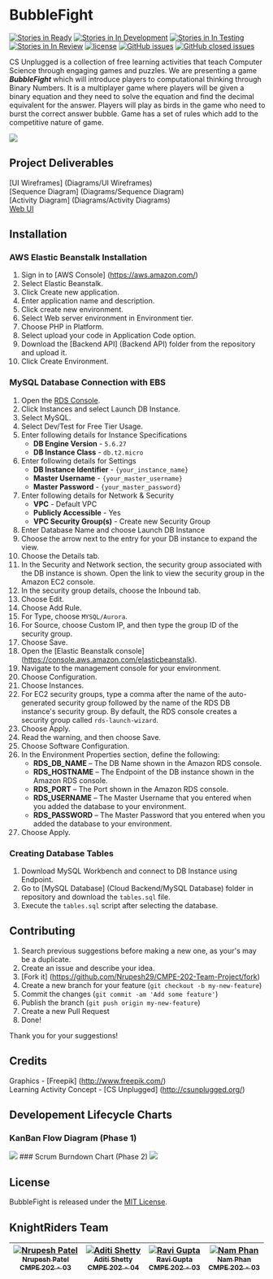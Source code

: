 # BubbleFight

[![Stories in Ready](https://badge.waffle.io/Nrupesh29/CMPE-202-Team-Project.svg?label=ready&title=Ready)](http://waffle.io/Nrupesh29/CMPE-202-Team-Project) [![Stories in In Development](https://badge.waffle.io/Nrupesh29/CMPE-202-Team-Project.svg?label=in%20progress&title=In%20Progress)](http://waffle.io/Nrupesh29/CMPE-202-Team-Project) [![Stories in In Testing](https://badge.waffle.io/Nrupesh29/CMPE-202-Team-Project.svg?label=test&title=In%20Testing)](http://waffle.io/Nrupesh29/CMPE-202-Team-Project) [![Stories in In Review](https://badge.waffle.io/Nrupesh29/CMPE-202-Team-Project.svg?label=review&title=In%20Review)](http://waffle.io/Nrupesh29/CMPE-202-Team-Project) [![license](https://img.shields.io/github/license/mashape/apistatus.svg)](https://github.com/Nrupesh29/CMPE-202-Team-Project/blob/master/LICENSE.md) [![GitHub issues](https://img.shields.io/badge/issues-4%20open-green.svg)](https://github.com/Nrupesh29/CMPE-202-Team-Project/issues?q=is%3Aopen+is%3Aissue) [![GitHub closed issues](https://img.shields.io/badge/issues-39%20closed-red.svg)](https://github.com/Nrupesh29/CMPE-202-Team-Project/issues?q=is%3Aissue+is%3Aclosed)

CS Unplugged is a collection of free learning activities that teach Computer Science through engaging games and puzzles. We are presenting a game **_BubbleFight_** which will introduce players to computational thinking through Binary Numbers. It is a multiplayer game where players will be given a binary equation and they need to solve the equation and find the decimal equivalent for the answer. Players will play as birds in the game who need to burst the correct answer bubble. Game has a set of rules which add to the competitive nature of game.

<img src="http://nrupeshpatel.com/CMPE202/GitHub/Images/GameBanner.png">

## Project Deliverables
[UI Wireframes] (Diagrams/UI Wireframes) <br/>
[Sequence Diagram] (Diagrams/Sequence Diagram)<br/>
[Activity Diagram] (Diagrams/Activity Diagrams)<br/>
[Web UI](http://myxaxi.net/tournament/)

## Installation
### AWS Elastic Beanstalk Installation
1. Sign in to [AWS Console] (https://aws.amazon.com/)
2. Select Elastic Beanstalk.
3. Click Create new application.
4. Enter application name and description.
5. Click create new environment.
6. Select Web server environment in Environment tier.
7. Choose PHP in Platform.
8. Select upload your code in Application Code option.
9. Download the [Backend API] (Backend API) folder from the repository and upload it.
10. Click Create Environment.

### MySQL Database Connection with EBS
1. Open the [RDS Console](https://console.aws.amazon.com/rds).
2. Click Instances and select Launch DB Instance.
3. Select MySQL.
4. Select Dev/Test for Free Tier Usage.
5. Enter following details for Instance Specifications
    * **DB Engine Version** - `5.6.27`
    * **DB Instance Class** - `db.t2.micro`
6. Enter following details for Settings
    * **DB Instance Identifier** - `{your_instance_name}`
    * **Master Username** - `{your_master_username}`
    * **Master Password** - `{your_master_password}`
7. Enter following details for Network & Security
    * **VPC** - Default VPC
    * **Publicly Accessible** - Yes
    * **VPC Security Group(s)** - Create new Security Group
8. Enter Database Name and choose Launch DB Instance
9. Choose the arrow next to the entry for your DB instance to expand the view.
10. Choose the Details tab.
11. In the Security and Network section, the security group associated with the DB instance is shown. Open the link to view the security group in the Amazon EC2 console.
12. In the security group details, choose the Inbound tab.
13. Choose Edit.
14. Choose Add Rule.
15. For Type, choose `MYSQL/Aurora`.
16. For Source, choose Custom IP, and then type the group ID of the security group.
17. Choose Save.
18. Open the [Elastic Beanstalk console] (https://console.aws.amazon.com/elasticbeanstalk).
19. Navigate to the management console for your environment.
20. Choose Configuration.
21. Choose Instances.
22. For EC2 security groups, type a comma after the name of the auto-generated security group followed by the name of the RDS DB instance's security group. By default, the RDS console creates a security group called `rds-launch-wizard`.
23. Choose Apply.
24. Read the warning, and then choose Save.
25. Choose Software Configuration.
26. In the Environment Properties section, define the following:
    * **RDS_DB_NAME** – The DB Name shown in the Amazon RDS console.
    * **RDS_HOSTNAME** – The Endpoint of the DB instance shown in the Amazon RDS console.
    * **RDS_PORT** – The Port shown in the Amazon RDS console.
    * **RDS_USERNAME** – The Master Username that you entered when you added the database to your environment.
    * **RDS_PASSWORD** – The Master Password that you entered when you added the database to your environment.
27. Choose Apply.

### Creating Database Tables
1. Download MySQL Workbench and connect to DB Instance using Endpoint.
2. Go to [MySQL Database] (Cloud Backend/MySQL Database) folder in repository and download the `tables.sql` file.
3. Execute the `tables.sql` script after selecting the database.

## Contributing

1. Search previous suggestions before making a new one, as your's may be a duplicate.
1. Create an issue and describe your idea.
2. [Fork it] (https://github.com/Nrupesh29/CMPE-202-Team-Project/fork)
3. Create a new branch for your feature (`git checkout -b my-new-feature`)
4. Commit the changes (`git commit -am 'Add some feature'`)
5. Publish the branch (`git push origin my-new-feature`)
6. Create a new Pull Request
7. Done!

Thank you for your suggestions!

## Credits

Graphics - [Freepik] (http://www.freepik.com/) <br/>
Learning Activity Concept - [CS Unplugged] (http://csunplugged.org/)

## Developement Lifecycle Charts
### KanBan Flow Diagram (Phase 1)
<img src="http://nrupeshpatel.com/CMPE202/GitHub/Images/KanBan%20Flow%20Diagram.png">
### Scrum Burndown Chart (Phase 2)
<img src="http://nrupeshpatel.com/CMPE202/GitHub/Images/Scrum%20Burndown%20Chart.png">

## License

BubbleFight is released under the [MIT License](https://github.com/Nrupesh29/CMPE-202-Team-Project/blob/master/LICENSE.md).

## KnightRiders Team

| [![Nrupesh Patel](https://avatars.githubusercontent.com/nrupesh29?s=100)<br /><sub>Nrupesh Patel<br />CMPE 202 - 03</sub>](https://github.com/Nrupesh29)<br /> | [![Aditi Shetty](https://avatars.githubusercontent.com/shettyaditi?s=100)<br /><sub>Aditi Shetty<br />CMPE 202 - 04</sub>](https://github.com/shettyAditi)<br /> | [![Ravi Gupta](https://avatars.githubusercontent.com/ravibgupta?s=100)<br /><sub>Ravi Gupta<br />CMPE 202 - 03</sub>](https://github.com/ravibgupta)<br />| [![Nam Phan](https://avatars.githubusercontent.com/mostman47?s=100)<br /><sub>Nam Phan<br />CMPE 202 - 03</sub>](https://github.com/mostman47)<br />|
| :---: | :---: | :---: | :---: |
